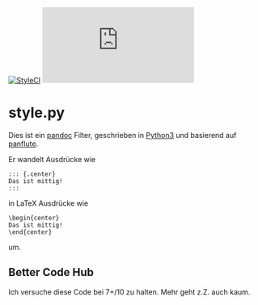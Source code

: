 [![StyleCI](https://styleci.io/repos/126166922/shield?branch=master)](https://styleci.io/repos/126166922)
[![BCH compliance](https://bettercodehub.com/edge/badge/NMarkgraf/style.py?branch=master)](https://bettercodehub.com/)

# style.py

Dies ist ein [pandoc](https://pandoc.org) Filter, geschrieben in [Python3](https://www.python.org) und basierend auf [panflute](https://github.com/sergiocorreia/panflute).

Er wandelt Ausdrücke wie 

```
::: {.center}
Das ist mittig!
:::
```

in LaTeX Ausdrücke wie

```
\begin{center}
Das ist mittig!
\end{center}
```
um.

## Better Code Hub

Ich versuche diese Code bei 7+/10 zu halten. Mehr geht z.Z. auch kaum.
